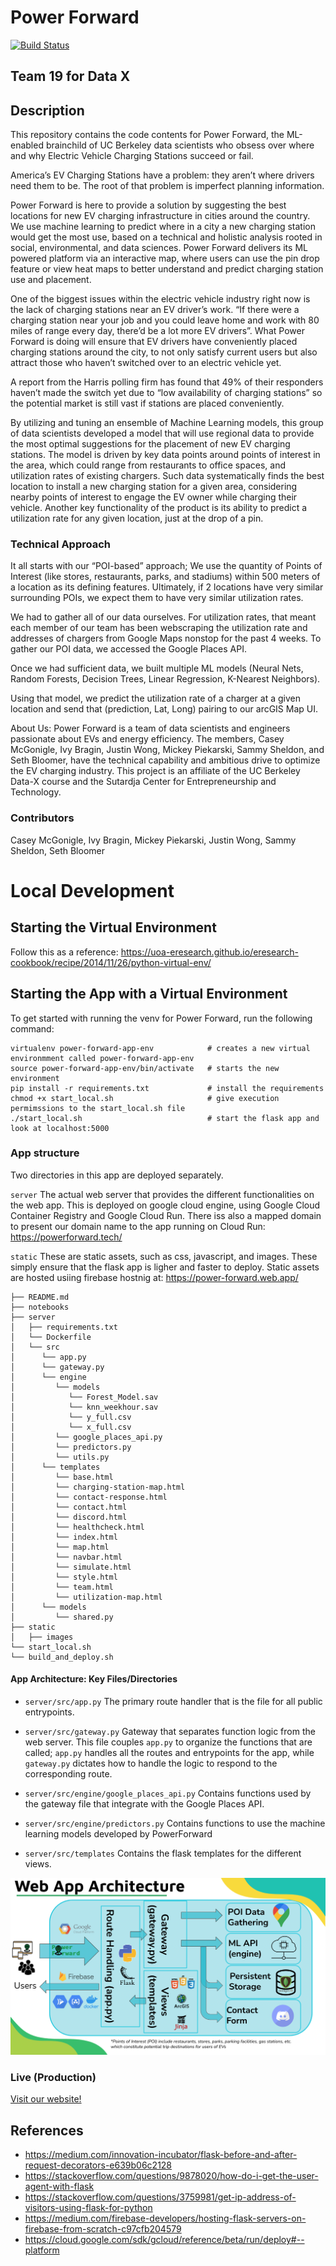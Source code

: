 # Power Forward

[![Build Status](https://www.travis-ci.com/JustinRWong/power-forward.svg?token=PypfBCP6DVTswgKuxbJa&branch=main)](https://www.travis-ci.com/JustinRWong/power-forward)

## Team 19 for Data X

## Description
This repository contains the code contents for Power Forward, the ML-enabled brainchild of UC Berkeley data scientists who obsess over where and why Electric Vehicle Charging Stations succeed or fail.

America’s EV Charging Stations have a problem: they aren’t where drivers need them to be. The root of that problem is imperfect planning information.

Power Forward is here to provide a solution by suggesting the best locations for new EV charging infrastructure in cities around the country. We use machine learning to predict where in a city a new charging station would get the most use, based on a technical and holistic analysis rooted in social, environmental, and data sciences. Power Forward delivers its ML powered platform via an interactive map, where users can use the pin drop feature or view heat maps to better understand and predict charging station use and placement. 

One of the biggest issues within the electric vehicle industry right now is the lack of charging stations near an EV driver’s work. “If there were a charging station near your job and you could leave home and work with 80 miles of range every day, there’d be a lot more EV drivers”. What Power Forward is doing will ensure that EV drivers have conveniently placed charging stations around the city, to not only satisfy current users but also attract those who haven’t switched over to an electric vehicle yet. 

A report from the Harris polling firm has found that 49% of their responders haven’t made the switch yet due to “low availability of charging stations” so the potential market is still vast if stations are placed conveniently.

By utilizing and tuning an ensemble of Machine Learning models, this group of data scientists developed a model that will use regional data to provide the most optimal suggestions for the placement of new EV charging stations. The model is driven by key data points around points of interest in the area, which could range from restaurants to office spaces, and utilization rates of existing chargers. Such data systematically finds the best location to install a new charging station for a given area, considering nearby points of interest to engage the EV owner while charging their vehicle. Another key functionality of the product is its ability to predict a utilization rate for any given location, just at the drop of a pin.

### Technical Approach
It all starts with our “POI-based” approach; We use the quantity of Points of Interest (like stores, restaurants, parks, and stadiums) within 500 meters of a location as its defining features. Ultimately, if 2 locations have very similar surrounding POIs, we expect them to have very similar utilization rates.

We had to gather all of our data ourselves. For utilization rates, that meant each member of our team has been webscraping the utilization rate and addresses of chargers from Google Maps nonstop for the past 4 weeks. To gather our POI data, we accessed the Google Places API.

Once we had sufficient data, we built multiple ML models (Neural Nets, Random Forests, Decision Trees, Linear Regression, K-Nearest Neighbors).

Using that model, we predict the utilization rate of a charger at a given location and send that (prediction, Lat, Long) pairing to  our arcGIS Map UI.


About Us: Power Forward is a team of data scientists and engineers passionate about EVs and energy efficiency. The members, Casey McGonigle, Ivy Bragin, Justin Wong, Mickey Piekarski, Sammy Sheldon, and Seth Bloomer, have the technical capability and ambitious drive to optimize the EV charging industry. This project is an affiliate of the UC Berkeley Data-X course and the Sutardja Center for Entrepreneurship and Technology.


### Contributors
Casey McGonigle, Ivy Bragin, Mickey Piekarski, Justin Wong,  Sammy Sheldon, Seth Bloomer

# Local Development

## Starting the Virtual Environment

Follow this as a reference: https://uoa-eresearch.github.io/eresearch-cookbook/recipe/2014/11/26/python-virtual-env/

## Starting the App with a Virtual Environment

To get started with running the venv for Power Forward, run the following command:
```
virtualenv power-forward-app-env            # creates a new virtual environmment called power-forward-app-env 
source power-forward-app-env/bin/activate   # starts the new environment
pip install -r requirements.txt             # install the requirements
chmod +x start_local.sh                     # give execution permimssions to the start_local.sh file
./start_local.sh                            # start the flask app and look at localhost:5000
```

### App structure

Two directories in this app are deployed separately.

`server`
The actual web server that provides the different functionalities on the web app. This is deployed on google cloud engine, using Google Cloud Container Registry and Google Cloud Run. There iss also a mapped domain to present our domain name to the app running on Cloud Run: https://powerforward.tech/


`static`
These are static assets, such as css, javascript, and images. These simply ensure that the flask app is ligher and faster to deploy. Static assets are hosted usiing firebase hostnig at: https://power-forward.web.app/

```
├── README.md
├── notebooks
├── server
│   ├── requirements.txt
│   └── Dockerfile
│   └── src
│      └── app.py
│      └── gateway.py
│      └── engine
│         └── models
│            └── Forest_Model.sav
│            └── knn_weekhour.sav
│            └── y_full.csv
│            └── x_full.csv
│         └── google_places_api.py
│         └── predictors.py
│         └── utils.py
│      └── templates
│         └── base.html
│         └── charging-station-map.html
│         └── contact-response.html
│         └── contact.html
│         └── discord.html
│         └── healthcheck.html
│         └── index.html
│         └── map.html
│         └── navbar.html
│         └── simulate.html
│         └── style.html
│         └── team.html
│         └── utilization-map.html
│      └── models
│         └── shared.py
├── static
│   ├── images
└── start_local.sh
└── build_and_deploy.sh
```

#### App Architecture: Key Files/Directories
- `server/src/app.py`
The primary route handler that is the file for all public entrypoints.

- `server/src/gateway.py`
Gateway that separates function logic from the web server. This file couples `app.py` to organize the functions that are called; `app.py` handles all the routes and entrypoints for the app, while `gateway.py` dictates how to handle the logic to respond to the corresponding route.

- `server/src/engine/google_places_api.py`
Contains functions used by the gateway file that integrate with the Google Places API.

- `server/src/engine/predictors.py`
Contains functions to use the machine learning models developed by PowerForward

- `server/src/templates`
Contains the flask templates for the different views.

<img src="static/images/Web_App_Architecture.png"></img>

### Live (Production)
[Visit our website!](https://powerforward.tech/)

## References
- https://medium.com/innovation-incubator/flask-before-and-after-request-decorators-e639b06c2128
- https://stackoverflow.com/questions/9878020/how-do-i-get-the-user-agent-with-flask
- https://stackoverflow.com/questions/3759981/get-ip-address-of-visitors-using-flask-for-python
- https://medium.com/firebase-developers/hosting-flask-servers-on-firebase-from-scratch-c97cfb204579
- https://cloud.google.com/sdk/gcloud/reference/beta/run/deploy#--platform

